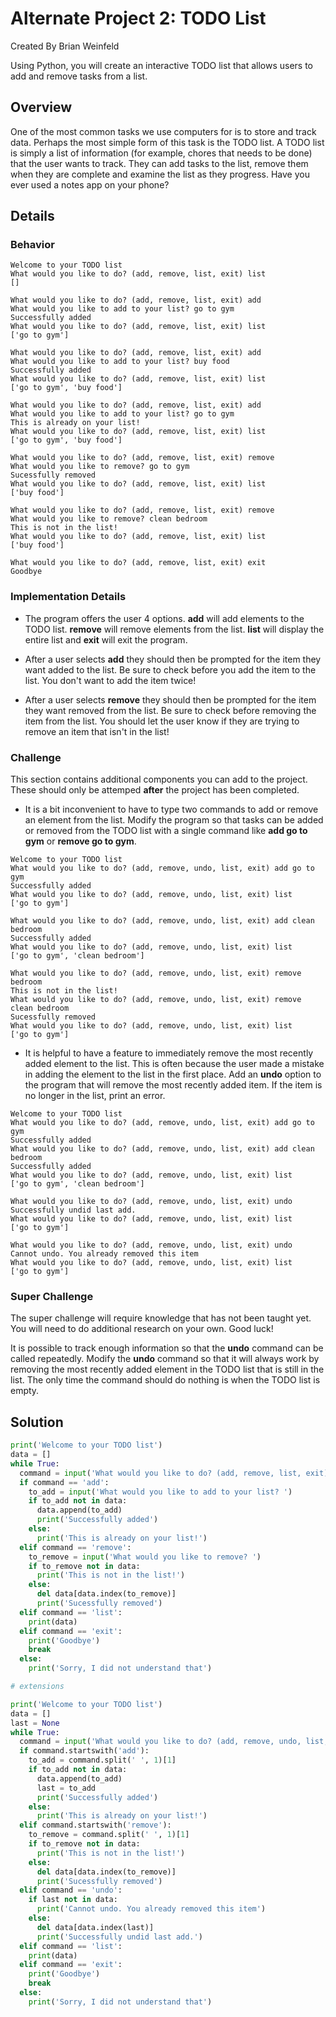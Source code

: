 # Alternate Project 2: TODO List
Created By Brian Weinfeld

Using Python, you will create an interactive TODO list that allows users to add and remove tasks from a list.

## Overview

One of the most common tasks we use computers for is to store and track data. Perhaps the most simple form of this task is the TODO list. A TODO list is simply a list of information (for example, chores that needs to be done) that the user wants to track. They can add tasks to the list, remove them when they are complete and examine the list as they progress. Have you ever used a notes app on your phone?

## Details

### Behavior

```
Welcome to your TODO list
What would you like to do? (add, remove, list, exit) list
[]

What would you like to do? (add, remove, list, exit) add
What would you like to add to your list? go to gym
Successfully added
What would you like to do? (add, remove, list, exit) list
['go to gym']

What would you like to do? (add, remove, list, exit) add
What would you like to add to your list? buy food
Successfully added
What would you like to do? (add, remove, list, exit) list
['go to gym', 'buy food']

What would you like to do? (add, remove, list, exit) add
What would you like to add to your list? go to gym
This is already on your list!
What would you like to do? (add, remove, list, exit) list
['go to gym', 'buy food']

What would you like to do? (add, remove, list, exit) remove
What would you like to remove? go to gym
Sucessfully removed
What would you like to do? (add, remove, list, exit) list
['buy food']

What would you like to do? (add, remove, list, exit) remove
What would you like to remove? clean bedroom
This is not in the list!
What would you like to do? (add, remove, list, exit) list
['buy food']

What would you like to do? (add, remove, list, exit) exit
Goodbye
```

### Implementation Details

* The program offers the user 4 options. **add** will add elements to the TODO list. **remove** will remove elements from the list.  **list** will display the entire list and **exit** will exit the program. 

* After a user selects **add** they should then be prompted for the item they want added to the list. Be sure to check before you add the item to the list. You don't want to add the item twice!

* After a user selects **remove** they should then be prompted for the item they want removed from the list. Be sure to check before removing the item from the list. You should let the user know if they are trying to remove an item that isn't in the list!

### Challenge

This section contains additional components you can add to the project. These should only be attemped **after** the project has been completed.

* It is a bit inconvenient to have to type two commands to add or remove an element from the list. Modify the program so that tasks  can be added or removed from the TODO list with a single command like **add go to gym** or **remove go to gym**. 

```
Welcome to your TODO list
What would you like to do? (add, remove, undo, list, exit) add go to gym
Successfully added
What would you like to do? (add, remove, undo, list, exit) list
['go to gym']

What would you like to do? (add, remove, undo, list, exit) add clean bedroom
Successfully added
What would you like to do? (add, remove, undo, list, exit) list
['go to gym', 'clean bedroom']

What would you like to do? (add, remove, undo, list, exit) remove bedroom
This is not in the list!
What would you like to do? (add, remove, undo, list, exit) remove clean bedroom
Sucessfully removed
What would you like to do? (add, remove, undo, list, exit) list
['go to gym']
```

* It is helpful to have a feature to immediately remove the most recently added element to the list. This is often because the user made a mistake in adding the element to the list in the first place. Add an **undo** option to the program that will remove the most recently added item. If the item is no longer in the list, print an error.

```
Welcome to your TODO list
What would you like to do? (add, remove, undo, list, exit) add go to gym
Successfully added
What would you like to do? (add, remove, undo, list, exit) add clean bedroom
Successfully added
What would you like to do? (add, remove, undo, list, exit) list
['go to gym', 'clean bedroom']

What would you like to do? (add, remove, undo, list, exit) undo
Successfully undid last add.
What would you like to do? (add, remove, undo, list, exit) list
['go to gym']

What would you like to do? (add, remove, undo, list, exit) undo
Cannot undo. You already removed this item
What would you like to do? (add, remove, undo, list, exit) list
['go to gym']
```

### Super Challenge

The super challenge will require knowledge that has not been taught yet. You will need to do additional research on your own. Good luck!

It is possible to track enough information so that the __undo__ command can be called repeatedly. Modify the __undo__ command so that it will always work by removing the most recently added element in the TODO list that is still in the list. The only time the command should do nothing is when the TODO list is empty.

## Solution

```python
print('Welcome to your TODO list')
data = []
while True:
  command = input('What would you like to do? (add, remove, list, exit) ')
  if command == 'add':
    to_add = input('What would you like to add to your list? ')
    if to_add not in data:
      data.append(to_add)
      print('Successfully added')
    else:
      print('This is already on your list!')
  elif command == 'remove':
    to_remove = input('What would you like to remove? ')
    if to_remove not in data:
      print('This is not in the list!')
    else:
      del data[data.index(to_remove)]
      print('Sucessfully removed')
  elif command == 'list':
    print(data)
  elif command == 'exit':
    print('Goodbye')
    break
  else:
    print('Sorry, I did not understand that')

# extensions

print('Welcome to your TODO list')
data = []
last = None
while True:
  command = input('What would you like to do? (add, remove, undo, list, exit) ')
  if command.startswith('add'):
    to_add = command.split(' ', 1)[1]
    if to_add not in data:
      data.append(to_add)
      last = to_add
      print('Successfully added')
    else:
      print('This is already on your list!')
  elif command.startswith('remove'):
    to_remove = command.split(' ', 1)[1]
    if to_remove not in data:
      print('This is not in the list!')
    else:
      del data[data.index(to_remove)]
      print('Sucessfully removed')
  elif command == 'undo':
    if last not in data:
      print('Cannot undo. You already removed this item')
    else:
      del data[data.index(last)]
      print('Successfully undid last add.')
  elif command == 'list':
    print(data)
  elif command == 'exit':
    print('Goodbye')
    break
  else:
    print('Sorry, I did not understand that')
```
